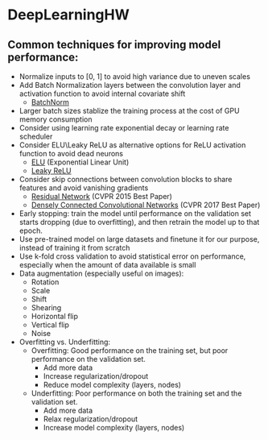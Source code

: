 # DeepLearningHW

## Common techniques for improving model performance:
* Normalize inputs to [0, 1] to avoid high variance due to uneven scales
* Add Batch Normalization layers between the convolution layer and activation function to avoid internal covariate shift
   * [BatchNorm](https://www.tensorflow.org/api_docs/python/tf/nn/batch_normalization)
* Larger batch sizes stablize the training process at the cost of GPU memory consumption
* Consider using learning rate exponential decay or learning rate scheduler
* Consider ELU\Leaky ReLU as alternative options for ReLU activation function to avoid dead neurons
   * [ELU](https://www.tensorflow.org/api_docs/python/tf/nn/elu) (Exponential Linear Unit)
   * [Leaky ReLU](https://www.tensorflow.org/api_docs/python/tf/nn/leaky_relu)
* Consider skip connections between convolution blocks to share features and avoid vanishing gradients
   * [Residual Network](https://arxiv.org/abs/1512.03385) (CVPR 2015 Best Paper)
   * [Densely Connected Convolutional Networks](http://openaccess.thecvf.com/content_cvpr_2017/papers/Huang_Densely_Connected_Convolutional_CVPR_2017_paper.pdf) (CVPR 2017 Best Paper)
* Early stopping: train the model until performance on the validation set starts dropping (due to overfitting), and then retrain the model up to that epoch. 
* Use pre-trained model on large datasets and finetune it for our purpose, instead of training it from scratch
* Use k-fold cross validation to avoid statistical error on performance, especially when the amount of data available is small
* Data augmentation (especially useful on images):
    * Rotation
    * Scale
    * Shift
    * Shearing
    * Horizontal flip
    * Vertical flip
    * Noise
* Overfitting vs. Underfitting:
    * Overfitting: Good performance on the training set, but poor performance on the validation set. 
        * Add more data
        * Increase regularization/dropout
        * Reduce model complexity (layers, nodes)
    * Underfitting: Poor performance on both the training set and the validation set. 
        * Add more data
        * Relax regularization/dropout
        * Increase model complexity (layers, nodes)
